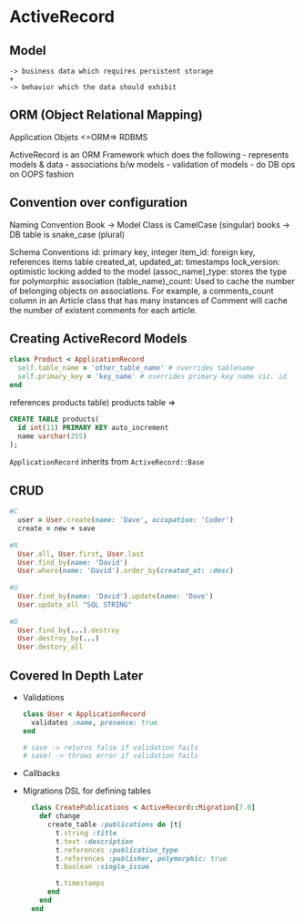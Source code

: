 # ActiveRecord

## Model

  ```text
  -> business data which requires persistent storage
  +
  -> behavior which the data should exhibit
  ```

## ORM (Object Relational Mapping)

  Application Objets <=ORM=> RDBMS
  
  ActiveRecord is an ORM Framework which does the following
    - represents models & data
    - associations b/w models
    - validation of models
    - do DB ops on OOPS fashion

## Convention over configuration

  Naming Convention
    Book -> Model Class is CamelCase (singular)
    books -> DB table is snake_case (plural)
  
  Schema Conventions
    id: primary key, integer
    item_id: foreign key, references items table
    created_at, updated_at: timestamps
    lock_version: optimistic locking added to the model
    (assoc_name)_type: stores the type for polymorphic association
    (table_name)_count: Used to cache the number of belonging objects on associations. For example, a comments_count column in an Article class that has many instances of Comment will cache the number of existent comments for each article.

## Creating ActiveRecord Models

```ruby
class Product < ApplicationRecord
  self.table_name = 'other_table_name' # overrides tablename
  self.primary_key = 'key_name' # overrides primary key name viz. id
end
```

references products table)
products table =>

```sql
CREATE TABLE products(
  id int(11) PRIMARY KEY auto_increment
  name varchar(255)
);
```
  
`ApplicationRecord` inherits from `ActiveRecord::Base`
  
## CRUD

```ruby
#C
  user = User.create(name: 'Dave', occupation: 'Coder')
  create = new + save
  
#R
  User.all, User.first, User.last
  User.find_by(name: 'David')
  User.where(name: 'David').order_by(created_at: :desc)
  
#U
  User.find_by(name: 'David').update(name: 'Dave')
  User.update_all "SQL STRING"
  
#D
  User.find_by(...).destroy
  User.destroy_by(...)
  User.destory_all
```

## Covered In Depth Later

- Validations

  ``` ruby
  class User < ApplicationRecord
    validates :name, presence: true
  end
  
  # save -> returns false if validation fails
  # save! -> throws error if validation fails
  ```

- Callbacks

- Migrations
 DSL for defining tables

  ```ruby
    class CreatePublications < ActiveRecord::Migration[7.0]
      def change
        create_table :publications do |t|
          t.string :title
          t.text :description
          t.references :publication_type
          t.references :publisher, polymorphic: true
          t.boolean :single_issue

          t.timestamps
        end
      end
    end
  ```
